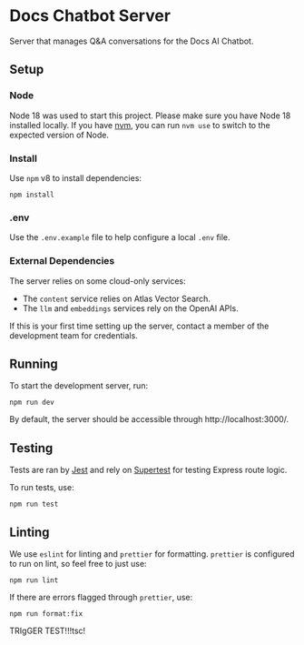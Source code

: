 # Docs Chatbot Server

Server that manages Q&A conversations for the Docs AI Chatbot.

## Setup

### Node

Node 18 was used to start this project. Please make sure you have Node 18 installed locally. If you have [nvm](https://github.com/nvm-sh/nvm), you can run `nvm use` to switch to the expected version of Node.

### Install

Use `npm` v8 to install dependencies:

```
npm install
```

### .env

Use the `.env.example` file to help configure a local `.env` file.

### External Dependencies

The server relies on some cloud-only services:

- The `content` service relies on Atlas Vector Search.
- The `llm` and `embeddings` services rely on the OpenAI APIs.

If this is your first time setting up the server, contact a member of the development
team for credentials.

## Running

To start the development server, run:

```
npm run dev
```

By default, the server should be accessible through http://localhost:3000/.

## Testing

Tests are ran by [Jest](https://jestjs.io/) and rely on [Supertest](https://github.com/ladjs/supertest) for testing Express route logic.

To run tests, use:

```
npm run test
```

## Linting

We use `eslint` for linting and `prettier` for formatting. `prettier` is configured to run on lint, so feel free to just use:

```
npm run lint
```

If there are errors flagged through `prettier`, use:

```
npm run format:fix
```

TRIgGER TEST!!!tsc!
